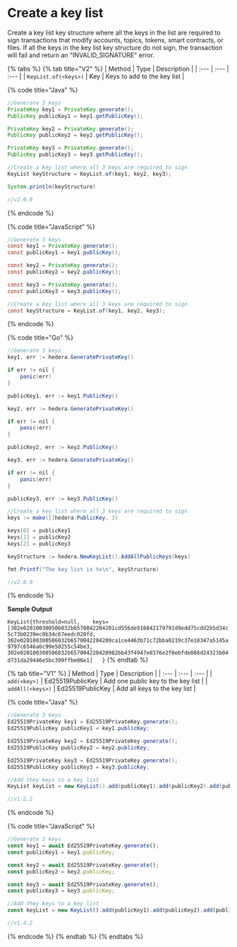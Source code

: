 # Create a key list

Create a key list key structure where all the keys in the list are required to sign transactions that modify accounts, topics, tokens, smart contracts, or files. If all the keys in the key list key structure do not sign, the transaction will fail and return an "INVALID\_SIGNATURE" error. 

{% tabs %}
{% tab title="V2" %}
| Method | Type | Description |
| :--- | :--- | :--- |
| `KeyList.of(<keys>)` | Key | Keys to add to the key list |

{% code title="Java" %}
```java
//Generate 3 keys
PrivateKey key1 = PrivateKey.generate();
PublicKey publicKey1 = key1.getPublicKey();

PrivateKey key2 = PrivateKey.generate();
PublicKey publicKey2 = key2.getPublicKey();

PrivateKey key3 = PrivateKey.generate();
PublicKey publicKey3 = key3.getPublicKey();

//Create a key list where all 3 keys are required to sign
KeyList keyStructure = KeyList.of(key1, key2, key3);

System.println(keyStructure)

//v2.0.0
```
{% endcode %}

{% code title="JavaScript" %}
```java
//Generate 3 keys
const key1 = PrivateKey.generate();
const publicKey1 = key1.publicKey();

const key2 = PrivateKey.generate();
const publicKey2 = key2.publicKey();

const key3 = PrivateKey.generate();
const publicKey3 = key3.publicKey();

//Create a key list where all 3 keys are required to sign
const keyStructure = KeyList.of(key1, key2, key3);
```
{% endcode %}

{% code title="Go" %}
```java
//Generate 3 keys
key1, err := hedera.GeneratePrivateKey()

if err != nil {
    panic(err)
}

publicKey1, err := key1.PublicKey()

key2, err := hedera.GeneratePrivateKey()

if err != nil {
    panic(err)
}

publicKey2, err := key2.PublicKey()

key3, err := hedera.GeneratePrivateKey()

if err != nil {
    panic(err)
}

publicKey3, err := key3.PublicKey()

//Create a key list where all 3 keys are required to sign
keys := make([]hedera.PublicKey, 3)

keys[0] = publicKey1
keys[1] = publicKey2
keys[2] = publicKey3

keyStructure := hedera.NewKeyList().AddAllPublicKeys(keys)

fmt.Printf("The key list is %v\n", keyStructure) 

//v2.0.0
```
{% endcode %}

**Sample Output**

`KeyList{threshold=null,   
     keys=[302e020100300506032b6570042204201cd556de918842179791d9edd75cdd2b5d34c5c73b0239ec0b34c67eedc020fd, 302e020100300506032b6570042204209ca1ce4463b71c72bba0219c37e18347a5145a9797c6546a6c99e50255c54be3, 302e020100300506032b657004220420982bb43f4947e8376e2f0ebfde086d24323b04d731da29446e5bc399ffbe06e1]  
}`
{% endtab %}

{% tab title="V1" %}
| Method | Type | Description |
| :--- | :--- | :--- |
| `add(<key>)` | Ed25519PublicKey | Add one public key to the key list |
| `addAll(<keys>)` | Ed25519PublicKey | Add all keys to the key list |

{% code title="Java" %}
```java
//Generate 3 keys
Ed25519PrivateKey key1 = Ed25519PrivateKey.generate();
Ed25519PublicKey publicKey1 = key1.publicKey;

Ed25519PrivateKey key2 = Ed25519PrivateKey.generate();
Ed25519PublicKey publicKey2 = key2.publicKey;

Ed25519PrivateKey key3 = Ed25519PrivateKey.generate();
Ed25519PublicKey publicKey3 = key3.publicKey;

//Add they keys to a key list
KeyList keyList = new KeyList().add(publicKey1).add(publicKey2).add(publicKey3);

//v1.2.2
```
{% endcode %}

{% code title="JavaScript" %}
```javascript
//Generate 3 keys
const key1 = await Ed25519PrivateKey.generate();
const publicKey1 = key1.publicKey;

const key2 = await Ed25519PrivateKey.generate();
const publicKey2 = key2.publicKey;

const key3 = await Ed25519PrivateKey.generate();
const publicKey3 = key3.publicKey;

//Add they keys to a key list
const keyList = new KeyList().add(publicKey1).add(publicKey2).add(publicKey3);

//v1.4.2
```
{% endcode %}
{% endtab %}
{% endtabs %}



